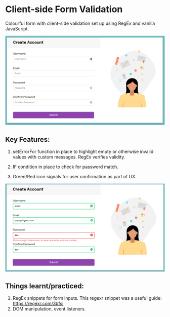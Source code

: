 # Client-side Form Validation

Colourful form with client-side validation set up using RegEx and vanilla JavaScript.


 ![Form Example](/form-validation-example.png)
 
 ## Key Features:

1. setErrorFor function in place to highlight empty or otherwise invalid values with custom messages. RegEx verifies validity.

2. IF condition in place to check for password match.

3. Green/Red icon signals for user confirmation as part of UX.

 ![Form Example #2](/form-validation-example-2.png)
 
 ## Things learnt/practiced:
 
 1. RegEx snippets for form inputs. This regexr snippet was a useful guide: https://regexr.com/3bfsi
 2. DOM manipulation, event listeners.
 
